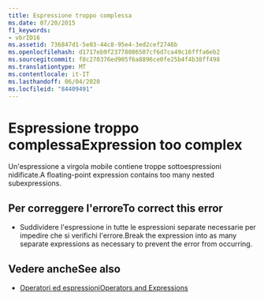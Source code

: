 ```yaml
---
title: Espressione troppo complessa
ms.date: 07/20/2015
f1_keywords:
- vbrID16
ms.assetid: 736847d1-5e03-44c8-95e4-3ed2cef2746b
ms.openlocfilehash: d1717eb9f23778086507cf6d7ca49c16fffa6eb2
ms.sourcegitcommit: f8c270376ed905f6a8896ce0fe25b4f4b38ff498
ms.translationtype: MT
ms.contentlocale: it-IT
ms.lasthandoff: 06/04/2020
ms.locfileid: "84409491"
---
```

# <a name="expression-too-complex"></a><span data-ttu-id="b9a04-102">Espressione troppo complessa</span><span class="sxs-lookup"><span data-stu-id="b9a04-102">Expression too complex</span></span>
<span data-ttu-id="b9a04-103">Un'espressione a virgola mobile contiene troppe sottoespressioni nidificate.</span><span class="sxs-lookup"><span data-stu-id="b9a04-103">A floating-point expression contains too many nested subexpressions.</span></span>  
  
## <a name="to-correct-this-error"></a><span data-ttu-id="b9a04-104">Per correggere l'errore</span><span class="sxs-lookup"><span data-stu-id="b9a04-104">To correct this error</span></span>  
  
- <span data-ttu-id="b9a04-105">Suddividere l'espressione in tutte le espressioni separate necessarie per impedire che si verifichi l'errore.</span><span class="sxs-lookup"><span data-stu-id="b9a04-105">Break the expression into as many separate expressions as necessary to prevent the error from occurring.</span></span>  
  
## <a name="see-also"></a><span data-ttu-id="b9a04-106">Vedere anche</span><span class="sxs-lookup"><span data-stu-id="b9a04-106">See also</span></span>

- [<span data-ttu-id="b9a04-107">Operatori ed espressioni</span><span class="sxs-lookup"><span data-stu-id="b9a04-107">Operators and Expressions</span></span>](../../programming-guide/language-features/operators-and-expressions/index.md)

